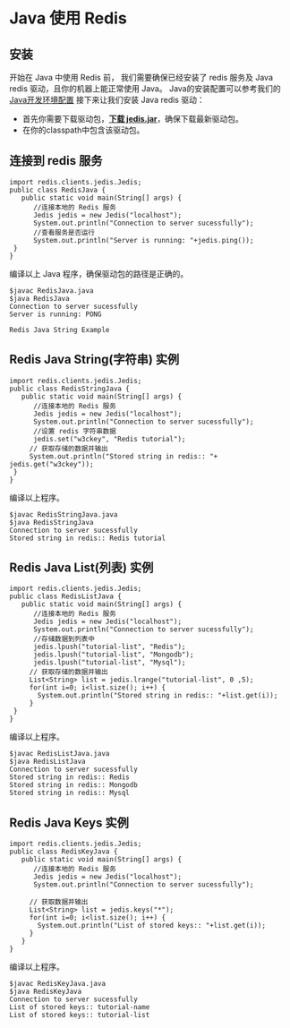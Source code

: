 

# Java 使用 Redis

## 安装

开始在 Java 中使用 Redis 前， 我们需要确保已经安装了 redis 服务及 Java redis 驱动，且你的机器上能正常使用 Java。 Java的安装配置可以参考我们的 [Java开发环境配置](java-environment-setup.html "Java开发环境配置") 接下来让我们安装 Java redis 驱动：

*   首先你需要下载驱动包，[**下载 jedis.jar**](//repo1.maven.org/maven2/redis/clients/jedis/2.1.0/jedis-2.1.0-sources.jar)，确保下载最新驱动包。
*   在你的classpath中包含该驱动包。

## 连接到 redis 服务

```
import redis.clients.jedis.Jedis;
public class RedisJava {
   public static void main(String[] args) {
      //连接本地的 Redis 服务
      Jedis jedis = new Jedis("localhost");
      System.out.println("Connection to server sucessfully");
      //查看服务是否运行
      System.out.println("Server is running: "+jedis.ping());
 }
}

```

编译以上 Java 程序，确保驱动包的路径是正确的。

```
$javac RedisJava.java
$java RedisJava
Connection to server sucessfully
Server is running: PONG

Redis Java String Example

```

## Redis Java String(字符串) 实例

```
import redis.clients.jedis.Jedis;
public class RedisStringJava {
   public static void main(String[] args) {
      //连接本地的 Redis 服务
      Jedis jedis = new Jedis("localhost");
      System.out.println("Connection to server sucessfully");
      //设置 redis 字符串数据
      jedis.set("w3ckey", "Redis tutorial");
     // 获取存储的数据并输出
     System.out.println("Stored string in redis:: "+ jedis.get("w3ckey"));
 }
}

```

编译以上程序。

```
$javac RedisStringJava.java
$java RedisStringJava
Connection to server sucessfully
Stored string in redis:: Redis tutorial

```

## Redis Java List(列表) 实例

```
import redis.clients.jedis.Jedis;
public class RedisListJava {
   public static void main(String[] args) {
      //连接本地的 Redis 服务
      Jedis jedis = new Jedis("localhost");
      System.out.println("Connection to server sucessfully");
      //存储数据到列表中
      jedis.lpush("tutorial-list", "Redis");
      jedis.lpush("tutorial-list", "Mongodb");
      jedis.lpush("tutorial-list", "Mysql");
     // 获取存储的数据并输出
     List<String> list = jedis.lrange("tutorial-list", 0 ,5);
     for(int i=0; i<list.size(); i++) {
       System.out.println("Stored string in redis:: "+list.get(i));
     }
 }
}

```

编译以上程序。

```
$javac RedisListJava.java
$java RedisListJava
Connection to server sucessfully
Stored string in redis:: Redis
Stored string in redis:: Mongodb
Stored string in redis:: Mysql

```

## Redis Java Keys 实例

```
import redis.clients.jedis.Jedis;
public class RedisKeyJava {
   public static void main(String[] args) {
      //连接本地的 Redis 服务
      Jedis jedis = new Jedis("localhost");
      System.out.println("Connection to server sucessfully");

     // 获取数据并输出
     List<String> list = jedis.keys("*");
     for(int i=0; i<list.size(); i++) {
       System.out.println("List of stored keys:: "+list.get(i));
     }
   }
}

```

编译以上程序。

```
$javac RedisKeyJava.java
$java RedisKeyJava
Connection to server sucessfully
List of stored keys:: tutorial-name
List of stored keys:: tutorial-list

```
